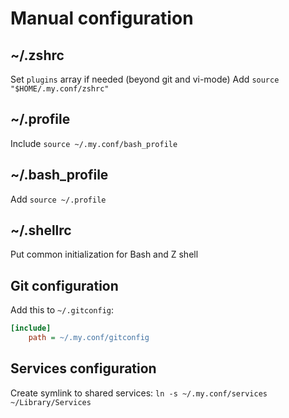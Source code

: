 # Manual configuration

## ~/.zshrc
Set `plugins` array if needed (beyond git and vi-mode)
Add `source "$HOME/.my.conf/zshrc"`

## ~/.profile
Include `source ~/.my.conf/bash_profile`

## ~/.bash_profile
Add `source ~/.profile`

## ~/.shellrc
Put common initialization for Bash and Z shell

## Git configuration
Add this to `~/.gitconfig`:
```ini
[include]
    path = ~/.my.conf/gitconfig
```

## Services configuration
Create symlink to shared services: `ln -s ~/.my.conf/services ~/Library/Services`
